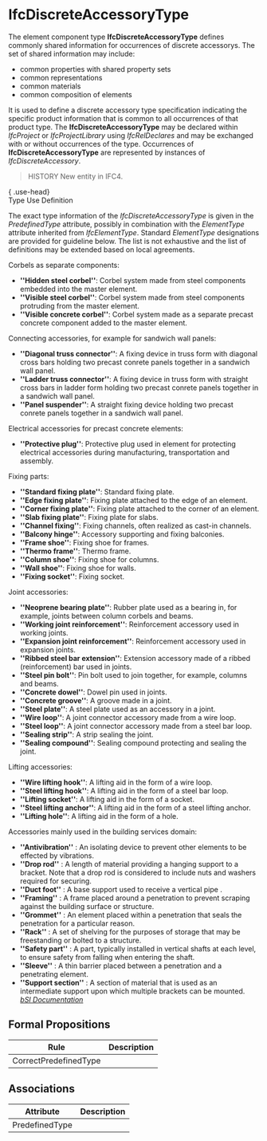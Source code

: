 IfcDiscreteAccessoryType
========================
The element component type **IfcDiscreteAccessoryType** defines commonly
shared information for occurrences of discrete accessorys. The set of shared
information may include:  
  
* common properties with shared property sets  
* common representations  
* common materials  
* common composition of elements  
  
It is used to define a discrete accessory type specification indicating the
specific product information that is common to all occurrences of that product
type. The **IfcDiscreteAccessoryType** may be declared within _IfcProject_ or
_IfcProjectLibrary_ using _IfcRelDeclares_ and may be exchanged with or
without occurrences of the type. Occurrences of **IfcDiscreteAccessoryType**
are represented by instances of _IfcDiscreteAccessory_.  
  
> HISTORY  New entity in IFC4.  
  
{ .use-head}  
Type Use Definition  
  
The exact type information of the _IfcDiscreteAccessoryType_ is given in the
_PredefinedType_ attribute, possibly in combination with the _ElementType_
attribute inherited from _IfcElementType_. Standard _ElementType_ designations
are provided for guideline below. The list is not exhaustive and the list of
definitions may be extended based on local agreements.  
  
Corbels as separate components:  
  
* **''Hidden steel corbel''**: Corbel system made from steel components embedded into the master element.   
* **''Visible steel corbel''**: Corbel system made from steel components protruding from the master element.   
* **''Visible concrete corbel''**: Corbel system made as a separate precast concrete component added to the master element.   
  
Connecting accessories, for example for sandwich wall panels:  
  
* **''Diagonal truss connector''**: A fixing device in truss form with diagonal cross bars holding two precast conrete panels together in a sandwich wall panel.   
* **''Ladder truss connector''**: A fixing device in truss form with straight cross bars in ladder form holding two precast conrete panels together in a sandwich wall panel.   
* **''Panel suspender''**: A straight fixing device holding two precast conrete panels together in a sandwich wall panel.   
  
Electrical accessories for precast concrete elements:  
  
* **''Protective plug''**: Protective plug used in element for protecting electrical accessories during manufacturing, transportation and assembly.   
  
Fixing parts:  
  
* **''Standard fixing plate''**: Standard fixing plate.   
* **''Edge fixing plate''**: Fixing plate attached to the edge of an element.   
* **''Corner fixing plate''**: Fixing plate attached to the corner of an element.   
* **''Slab fixing plate''**: Fixing plate for slabs.   
* **''Channel fixing''**: Fixing channels, often realized as cast-in channels.   
* **''Balcony hinge''**: Accessory supporting and fixing balconies.   
* **''Frame shoe''**: Fixing shoe for frames.   
* **''Thermo frame''**: Thermo frame.   
* **''Column shoe''**: Fixing shoe for columns.   
* **''Wall shoe''**: Fixing shoe for walls.   
* **''Fixing socket''**: Fixing socket.   
  
Joint accessories:  
  
* **''Neoprene bearing plate''**: Rubber plate used as a bearing in, for example, joints between column corbels and beams.   
* **''Working joint reinforcement''**: Reinforcement accessory used in working joints.   
* **''Expansion joint reinforcement''**: Reinforcement accessory used in expansion joints.   
* **''Ribbed steel bar extension''**: Extension accessory made of a ribbed (reinforcement) bar used in joints.   
* **''Steel pin bolt''**: Pin bolt used to join together, for example, columns and beams.   
* **''Concrete dowel''**: Dowel pin used in joints.   
* **''Concrete groove''**: A groove made in a joint.   
* **''Steel plate''**: A steel plate used as an accessory in a joint.   
* **''Wire loop''**: A joint connector accessory made from a wire loop.   
* **''Steel loop''**: A joint connector accessory made from a steel bar loop.   
* **''Sealing strip''**: A strip sealing the joint.   
* **''Sealing compound''**: Sealing compound protecting and sealing the joint.   
  
Lifting accessories:  
  
* **''Wire lifting hook''**: A lifting aid in the form of a wire loop.   
* **''Steel lifting hook''**: A lifting aid in the form of a steel bar loop.   
* **''Lifting socket''**: A lifting aid in the form of a socket.   
* **''Steel lifting anchor''**: A lifting aid in the form of a steel lifting anchor.   
* **''Lifting hole''**: A lifting aid in the form of a hole.   
  
Accessories mainly used in the building services domain:  
  
* **''Antivibration''** : An isolating device to prevent other elements to be effected by vibrations.   
* **''Drop rod''** : A length of material providing a hanging support to a bracket. Note that a drop rod is considered to include nuts and washers required for securing.   
* **''Duct foot''** : A base support used to receive a vertical pipe .   
* **''Framing''** : A frame placed around a penetration to prevent scraping against the building surface or structure.   
* **''Grommet''** : An element placed within a penetration that seals the penetration for a particular reason.   
* **''Rack''** : A set of shelving for the purposes of storage that may be freestanding or bolted to a structure.   
* **''Safety part''** : A part, typically installed in vertical shafts at each level, to ensure safety from falling when entering the shaft.   
* **''Sleeve''** : A thin barrier placed between a penetration and a penetrating element.   
* **''Support section''** : A section of material that is used as an intermediate support upon which multiple brackets can be mounted.  
[ _bSI
Documentation_](https://standards.buildingsmart.org/IFC/DEV/IFC4_2/FINAL/HTML/schema/ifcsharedcomponentelements/lexical/ifcdiscreteaccessorytype.htm)


Formal Propositions
-------------------
| Rule                  | Description   |
|-----------------------|---------------|
| CorrectPredefinedType |               |

Associations
------------
| Attribute      | Description   |
|----------------|---------------|
| PredefinedType |               |

